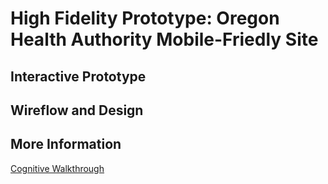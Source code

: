 # High Fidelity Prototype: Oregon Health Authority Mobile-Friedly Site
## Interactive Prototype

## Wireflow and Design

## More Information
[Cognitive Walkthrough]()

